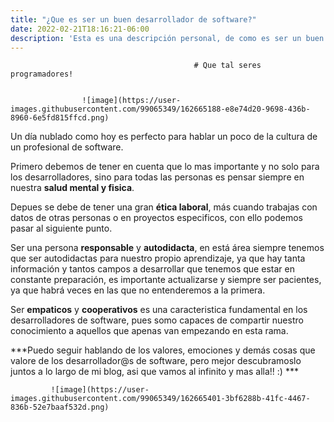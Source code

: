 ```yaml
---
title: "¿Que es ser un buen desarrollador de software?"
date: 2022-02-21T18:16:21-06:00
description: 'Esta es una descripción personal, de como es ser un buen desarrollador de sofware'
---
```


                                             # Que tal seres programadores!


                    ![image](https://user-images.githubusercontent.com/99065349/162665188-e8e74d20-9698-436b-8960-6e5fd815ffcd.png)


Un día nublado como hoy es perfecto para hablar un poco de la cultura de un profesional de software.

Primero debemos de tener en cuenta que lo mas importante y no solo para los desarrolladores, sino para todas las personas 
es pensar siempre en nuestra **salud mental y fisica**. 

Depues se debe de tener una gran **ética laboral**, más cuando trabajas con datos de otras personas o en proyectos especificos, con ello 
podemos pasar al siguiente punto. 

Ser una persona **responsable** y **autodidacta**, en está área siempre tenemos que ser autodidactas para nuestro propio aprendizaje, ya que hay 
tanta información y tantos campos a desarrollar que tenemos que estar en constante preparación, es importante actualizarse y siempre ser 
pacientes, ya que habrá veces en las que no entenderemos a la primera. 

Ser **empaticos** y **cooperativos** es una caracteristica fundamental en los desarrolladores de software, pues somo capaces de compartir nuestro 
conocimiento a aquellos que apenas van empezando en esta rama. 

***Puedo seguir hablando de los valores, emociones y demás cosas que valore de los desarrollador@s de software, pero mejor descubramoslo 
juntos a lo largo de mi blog, asi que vamos al infinito y mas alla!! :) ***

             ![image](https://user-images.githubusercontent.com/99065349/162665401-3bf6288b-41fc-4467-836b-52e7baaf532d.png)



